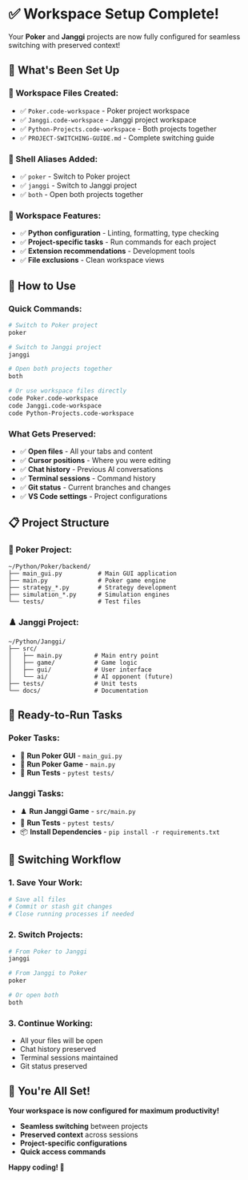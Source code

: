 # ✅ Workspace Setup Complete!

Your **Poker** and **Janggi** projects are now fully configured for seamless switching with preserved context!

## 🎯 What's Been Set Up

### **📁 Workspace Files Created:**
- ✅ `Poker.code-workspace` - Poker project workspace
- ✅ `Janggi.code-workspace` - Janggi project workspace  
- ✅ `Python-Projects.code-workspace` - Both projects together
- ✅ `PROJECT-SWITCHING-GUIDE.md` - Complete switching guide

### **🔧 Shell Aliases Added:**
- ✅ `poker` - Switch to Poker project
- ✅ `janggi` - Switch to Janggi project
- ✅ `both` - Open both projects together

### **🎨 Workspace Features:**
- ✅ **Python configuration** - Linting, formatting, type checking
- ✅ **Project-specific tasks** - Run commands for each project
- ✅ **Extension recommendations** - Development tools
- ✅ **File exclusions** - Clean workspace views

## 🚀 How to Use

### **Quick Commands:**
```bash
# Switch to Poker project
poker

# Switch to Janggi project  
janggi

# Open both projects together
both

# Or use workspace files directly
code Poker.code-workspace
code Janggi.code-workspace
code Python-Projects.code-workspace
```

### **What Gets Preserved:**
- ✅ **Open files** - All your tabs and content
- ✅ **Cursor positions** - Where you were editing
- ✅ **Chat history** - Previous AI conversations
- ✅ **Terminal sessions** - Command history
- ✅ **Git status** - Current branches and changes
- ✅ **VS Code settings** - Project configurations

## 📋 Project Structure

### **🎰 Poker Project:**
```
~/Python/Poker/backend/
├── main_gui.py          # Main GUI application
├── main.py              # Poker game engine
├── strategy_*.py        # Strategy development
├── simulation_*.py      # Simulation engines
└── tests/               # Test files
```

### **♟️ Janggi Project:**
```
~/Python/Janggi/
├── src/
│   ├── main.py         # Main entry point
│   ├── game/           # Game logic
│   ├── gui/            # User interface
│   └── ai/             # AI opponent (future)
├── tests/              # Unit tests
└── docs/               # Documentation
```

## 🎯 Ready-to-Run Tasks

### **Poker Tasks:**
- 🎰 **Run Poker GUI** - `main_gui.py`
- 🎰 **Run Poker Game** - `main.py`
- 🧪 **Run Tests** - `pytest tests/`

### **Janggi Tasks:**
- ♟️ **Run Janggi Game** - `src/main.py`
- 🧪 **Run Tests** - `pytest tests/`
- 📦 **Install Dependencies** - `pip install -r requirements.txt`

## 🔄 Switching Workflow

### **1. Save Your Work:**
```bash
# Save all files
# Commit or stash git changes
# Close running processes if needed
```

### **2. Switch Projects:**
```bash
# From Poker to Janggi
janggi

# From Janggi to Poker  
poker

# Or open both
both
```

### **3. Continue Working:**
- All your files will be open
- Chat history preserved
- Terminal sessions maintained
- Git status preserved

## 🎉 You're All Set!

**Your workspace is now configured for maximum productivity!** 

- **Seamless switching** between projects
- **Preserved context** across sessions
- **Project-specific configurations**
- **Quick access commands**

**Happy coding! 🚀** 